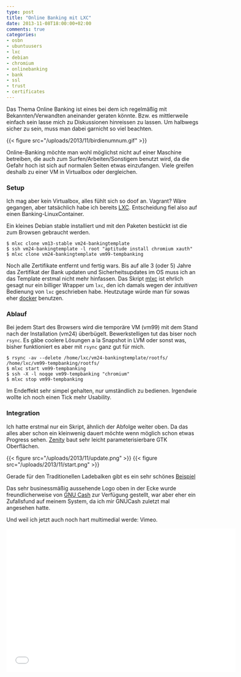 ```yaml
---
type: post
title: "Online Banking mit LXC"
date: 2013-11-08T18:00:00+02:00
comments: true
categories:
- osbn
- ubuntuusers
- lxc
- debian
- chromium
- onlinebanking
- bank
- ssl
- trust
- certificates
---
```


Das Thema Online Banking ist eines bei dem ich regelmäßig mit
Bekannten/Verwandten aneinander geraten könnte. Bzw. es mittlerweile einfach sein lasse
mich zu Diskussionen hinreissen zu lassen. Um halbwegs sicher zu sein, muss
man dabei garnicht so viel beachten.

{{< figure src="/uploads/2013/11/birdienumnum.gif" >}}

Online-Banking möchte man wohl möglichst nicht auf einer Maschine betreiben,
die auch zum Surfen/Arbeiten/Sonstigem benutzt wird, da die Gefahr hoch ist
sich auf normalen Seiten etwas einzufangen. Viele greifen deshalb zu einer
VM in Virtualbox oder dergleichen.

### Setup

Ich mag aber kein Virtualbox, alles fühlt sich so doof an. Vagrant? Wäre
gegangen, aber tatsächlich habe ich bereits [LXC](http://lxc.sourceforge.com).
Entscheidung fiel also auf einen Banking-LinuxContainer.

Ein kleines Debian stable installiert und mit den Paketen bestückt ist die zum Browsen
gebraucht werden.

```
$ mlxc clone vm13-stable vm24-bankingtemplate
$ ssh vm24-bankingtemplate -l root "aptitude install chromium xauth"
$ mlxc clone vm24-bankingtemplate vm99-tempbanking
```

Noch alle Zertifikate entfernt und fertig wars.
Bis auf alle 3 (oder 5) Jahre das Zertifikat der Bank updaten und Sicherheitsupdates im
OS muss ich an das Template erstmal nicht mehr hinfassen. Das Skript
[mlxc](https://gist.github.com/noqqe/2693967) ist ehrlich gesagt nur ein billiger
Wrapper um `lxc`, den ich damals wegen der _intuitiven_ Bedienung von `lxc`
geschrieben habe. Heutzutage würde man für sowas eher
[docker](http://docker.io) benutzen.

### Ablauf

Bei jedem Start des Browsers wird die temporäre VM (vm99) mit dem
Stand nach der Installation (vm24) überbügelt. Bewerkstelligen tut das
biser noch `rsync`. Es gäbe coolere Lösungen a la Snapshot in LVM
oder sonst was, bisher funktioniert es aber mit `rsync` ganz gut
für mich.

```
$ rsync -av --delete /home/lxc/vm24-bankingtemplate/rootfs/ /home/lxc/vm99-tempbanking/rootfs/
$ mlxc start vm99-tempbanking
$ ssh -X -l noqqe vm99-tempbanking "chromium"
$ mlxc stop vm99-tempbanking
```

Im Endeffekt sehr simpel gehalten, nur umständlich zu bedienen. Irgendwie wollte
ich noch einen Tick mehr Usability.


### Integration

Ich hatte erstmal nur ein Skript, ähnlich der Abfolge weiter oben. Da
das alles aber schon ein kleinwenig dauert möchte wenn möglich schon
etwas Progress sehen. [Zenity](https://help.gnome.org/users/zenity/stable/)
baut sehr leicht parameterisierbare GTK Oberflächen.

{{< figure src="/uploads/2013/11/update.png" >}}
{{< figure src="/uploads/2013/11/start.png" >}}

Gerade für den Traditionellen Ladebalken gibt es ein sehr schönes
[Beispiel](https://help.gnome.org/users/zenity/stable/progress.html.en)

Das sehr businessmäßig aussehende Logo oben in der Ecke wurde freundlicherweise
von [GNU Cash](http://gnucash.org) zur Verfügung gestellt, war aber eher ein
Zufallsfund auf meinem System, da ich mir GNUCash zuletzt mal angesehen hatte.

Und weil ich jetzt auch noch hart multimedial werde: Vimeo.

<iframe src="//player.vimeo.com/video/78758620" width="600" height="376"
frameborder="0" webkitallowfullscreen mozallowfullscreen
allowfullscreen></iframe>
